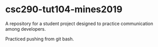 # csc290-tut104-mines2019
A repository for a student project designed to practice communication among developers.

Practiced pushing from git bash.
